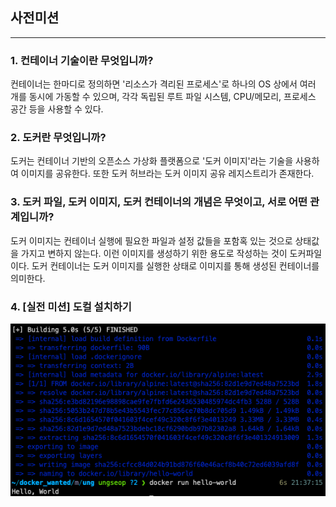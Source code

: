 ## 사전미션

---

### 1. 컨테이너 기술이란 무엇입니까?
컨테이너는 한마디로 정의하면 '리소스가 격리된 프로세스'로 하나의 OS 상에서 여러 개를 동시에 가동할 수 있으며, 각각 독립된 루트 파일 시스템, CPU/메모리, 프로세스 공간 등을 사용할 수 있다.
<br>


### 2. 도커란 무엇입니까?
도커는 컨테이너 기반의 오픈소스 가상화 플랫폼으로 '도커 이미지'라는 기술을 사용하여 이미지를 공유한다. 또한 도커 허브라는 도커 이미지 공유 레지스트리가 존재한다.
<br>

### 3. 도커 파일, 도커 이미지, 도커 컨테이너의 개념은 무엇이고, 서로 어떤 관계입니까?
도커 이미지는 컨테이너 실행에 필요한 파일과 설정 값들을 포함혹 있는 것으로 상태값을 가지고 변하지 않는다. 이런 이미지를 생성하기 위한 용도로 작성하는 것이 도커파일이다. 도커 컨테이너는 도커 이미지를 실행한 상태로 이미지를 통해 생성된 컨테이너를 의미한다.


### 4. [실전 미션] 도컬 설치하기
![hello_wrold](hello_world.png)
